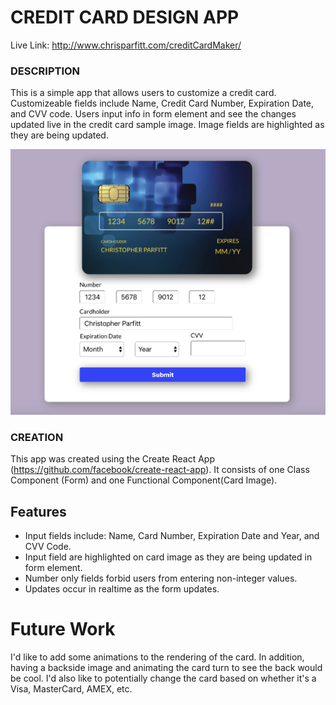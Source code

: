 # CREDIT CARD DESIGN APP
Live Link: http://www.chrisparfitt.com/creditCardMaker/

### DESCRIPTION
This is a simple app that allows users to customize a credit card. Customizeable fields include Name, Credit Card Number, Expiration Date, and CVV code. Users input info in form element and see the changes updated live in the credit card sample image. Image fields are highlighted as they are being updated.

![AppScreenShot](https://github.com/parfittchris/creditCardMaker/blob/master/src/assets/appScreenShot.png)

### CREATION
This app was created using the Create React App (https://github.com/facebook/create-react-app). It consists of one Class Component (Form) and one Functional Component(Card Image).

## Features
* Input fields include: Name, Card Number, Expiration Date and Year, and CVV Code. 
* Input field are highlighted on card image as they are being updated in form element.
* Number only fields forbid users from entering non-integer values.
* Updates occur in realtime as the form updates.

# Future Work
I'd like to add some animations to the rendering of the card. In addition, having a backside image and animating the card turn to see the back would be cool. I'd also like to potentially change the card based on whether it's a Visa, MasterCard, AMEX, etc. 
